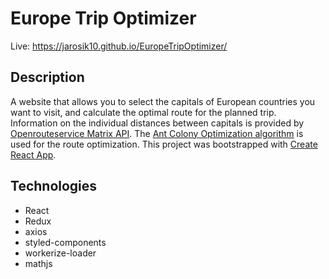 # Europe Trip Optimizer
Live: https://jarosik10.github.io/EuropeTripOptimizer/  
## Description
A website that allows you to select the capitals of European countries you want to visit, and calculate the optimal route for the planned trip.
Information on the individual distances between capitals is provided by [Openrouteservice Matrix API](https://openrouteservice.org/dev/#/api-docs/v2/matrix/).
The [Ant Colony Optimization algorithm](https://en.wikipedia.org/wiki/Ant_colony_optimization_algorithms) is used for the route optimization.
This project was bootstrapped with [Create React App](https://github.com/facebook/create-react-app).
## Technologies
- React
- Redux
- axios
- styled-components
- workerize-loader
- mathjs
